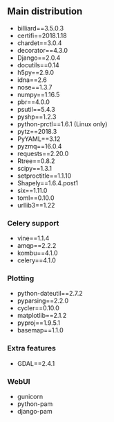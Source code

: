 ## Main distribution

- billiard==3.5.0.3
- certifi==2018.1.18
- chardet==3.0.4
- decorator==4.3.0
- Django==2.0.4
- docutils==0.14
- h5py==2.9.0
- idna==2.6
- nose==1.3.7
- numpy==1.16.5
- pbr==4.0.0
- psutil==5.4.3
- pyshp==1.2.3
- python-prctl==1.6.1 (Linux only)
- pytz==2018.3
- PyYAML==3.12
- pyzmq==16.0.4
- requests==2.20.0
- Rtree==0.8.2
- scipy==1.3.1
- setproctitle==1.1.10
- Shapely==1.6.4.post1
- six==1.11.0
- toml==0.10.0
- urllib3==1.22

### Celery support

- vine==1.1.4
- amqp==2.2.2
- kombu==4.1.0
- celery==4.1.0

### Plotting

- python-dateutil==2.7.2
- pyparsing==2.2.0
- cycler==0.10.0
- matplotlib==2.1.2
- pyproj==1.9.5.1
- basemap==1.1.0

### Extra features

- GDAL==2.4.1

### WebUI

- gunicorn
- python-pam
- django-pam
